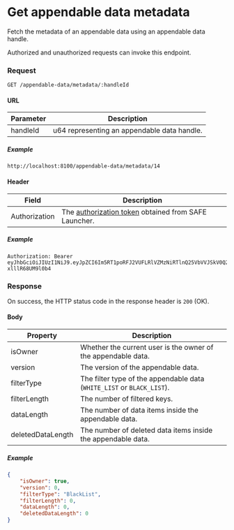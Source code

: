 # Get appendable data metadata

Fetch the metadata of an appendable data using an appendable data handle.

Authorized and unauthorized requests can invoke this endpoint.

### Request

```
GET /appendable-data/metadata/:handleId
```

#### URL

| Parameter | Description |
| --- | --- |
| handleId | u64 representing an appendable data handle. |

##### Example

```
http://localhost:8100/appendable-data/metadata/14
```

#### Header

| Field | Description |
| --- | --- |
| Authorization | The [authorization token](/auth) obtained from SAFE Launcher. |

##### Example

```
Authorization: Bearer eyJhbGciOiJIUzI1NiJ9.eyJpZCI6Im5RT1poRFJ2VUFLRlVZMzNiRTlnQ25VbVVJSkV0Q2lmYk4zYjE1dXZ2TlU9In0.OTKcHQ9VUKYzBXH_MqeWR4UcHFJV-xlllR68UM9l0b4
```

### Response

On success, the HTTP status code in the response header is `200` (OK).

#### Body

| Property | Description |
| --- | --- |
| isOwner | Whether the current user is the owner of the appendable data. |
| version | The version of the appendable data. |
| filterType | The filter type of the appendable data (`WHITE_LIST` or `BLACK_LIST`). |
| filterLength | The number of filtered keys. |
| dataLength | The number of data items inside the appendable data. |
| deletedDataLength | The number of deleted data items inside the appendable data. |

##### Example

```json
{
	"isOwner": true,
	"version": 0,
	"filterType": "BlackList",
	"filterLength": 0,
	"dataLength": 0,
	"deletedDataLength": 0
}
```
